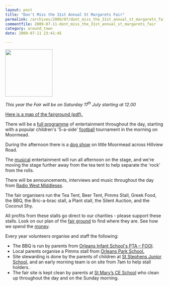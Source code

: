 ```yaml
---
layout: post
title: "Don't Miss the 31st Annual St Margarets Fair"
permalink: /archives/2009/07/dont_miss_the_31st_annual_st_margarets_fair.html
commentfile: 2009-07-11-dont_miss_the_31st_annual_st_margarets_fair
category: around_town
date: 2009-07-11 23:41:45

---
```


<a href="http://www.stmargaretsfair.org/"><img src="/assets/images/2009/SMFLogo180.gif" height="150" width="150" class="right" alt="" /></a>

*This year the Fair will be on Saturday 11<sup>th</sup> July starting at 12.00*

<a href="/assets/images/2009/smf_map09.pdf">Here is a map of the fairground (pdf).</a>

<p>
There will be a <a href="http://www.stmargaretsfair.org/pages/schedule.html">full programme</a> of entertainment throughout the day, starting with a popular children's '5-a-side' <a href="http://www.stmargaretsfair.org/pages/football.html">football</a> tournament in the morning on Moormead.

During the afternoon there is a <a href="http://www.stmargaretsfair.org/pages/dogshow.html">dog show</a> on little Moormead across Hillview Road.

The <a href="http://www.stmargaretsfair.org/pages/music.html">musical</a> entertainment will run all afternoon on the stage, and we're moving the stage further away from the tea tent to help separate the 'rock' from the rolls.

There will be announcements, interviews and music throughout the day from <a href="http://www.radiowestmiddlesex.org.uk/">Radio West Middlesex</a>.

The fair organisers run the Tea Tent, Beer Tent, Pimms Stall, Greek Food, the BBQ, the Bric-a-brac stall, a Plant stall, the Silent Auction, and the Coconut Shy.

All profits from these stalls go direct to our charities - please support these stalls. Look on our plan of the <a href="/assets/images/2009/smf_map09.pdf" target="_blank">fair ground</a> to find where they are. See how we spend the <a href="http://www.stmargaretsfair.org/pages/charities.html">money</a>.

Every year volunteers organise and staff the following:

-   The BBQ is run by parents from <a href="http://www.lgfl.net/lgfl/leas/richmond/schools/ois/">Orleans Infant School's PTA – FOOI</a>.
-   Local parents organise a Pimms stall from <a href="http://www.lgfl.net/lgfl/leas/richmond/schools/op/">Orleans Park School.</a>
-   Site stewarding is done by the parents of children at <a href="http://www.st-stephens.richmond.sch.uk/index.html">St Stephens Junior School</a>, and an early morning team is on site from 7am to help stall holders.
-   The fair site is kept clean by parents at <a href="http://www.st-marys.richmond.sch.uk/">St Mary’s CE School</a> who clean up throughout the day and on the Sunday morning.
